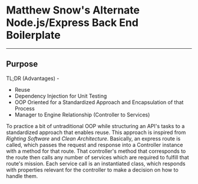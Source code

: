 # Matthew Snow's Alternate Node.js/Express Back End Boilerplate

---

## Purpose
TL;DR (Advantages) - 
- Reuse
- Dependency Injection for Unit Testing
- OOP Oriented for a Standardized Approach and Encapsulation of that Process
- Manager to Engine Relationship (Controller to Services)


To practice a bit of untraditional OOP while structuring an API's tasks to a standardized approach that enables reuse. This approach is inspired from *Righting Software* and *Clean Architecture*. Basically, an express route is called, which passes the request and response into a Controller instance with a method for that route. That controller's method that corresponds to the route then calls any number of services which are required to fulfill that route's mission. Each service call is an instantiated class, which responds with properties relevant for the controller to make a decision on how to handle them.


